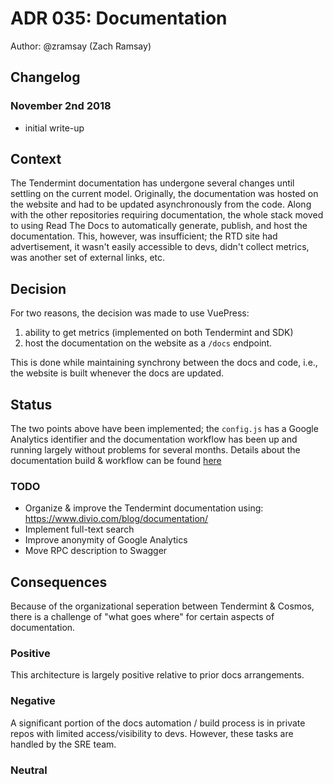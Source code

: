 # ADR 035: Documentation

Author: @zramsay (Zach Ramsay)

## Changelog

###  November 2nd 2018

- initial write-up

## Context

The Tendermint documentation has undergone several changes until settling on the current model. Originally, the documentation was hosted on the website and had to be updated asynchronously from the code. Along with the other repositories requiring documentation, the whole stack moved to using Read The Docs to automatically generate, publish, and host the documentation. This, however, was insufficient; the RTD site had advertisement, it wasn't easily accessible to devs, didn't collect metrics, was another set of external links, etc.

## Decision

For two reasons, the decision was made to use VuePress:

1) ability to get metrics (implemented on both Tendermint and SDK)
2) host the documentation on the website as a `/docs` endpoint.

This is done while maintaining synchrony between the docs and code, i.e., the website is built whenever the docs are updated.

## Status

The two points above have been implemented; the `config.js` has a Google Analytics identifier and the documentation workflow has been up and running largely without problems for several months. Details about the documentation build & workflow can be found [here](../DOCS_README.md)

### TODO

- Organize & improve the Tendermint documentation using: https://www.divio.com/blog/documentation/
- Implement full-text search
- Improve anonymity of Google Analytics
- Move RPC description to Swagger

## Consequences

Because of the organizational seperation between Tendermint & Cosmos, there is a challenge of "what goes where" for certain aspects of documentation.

### Positive

This architecture is largely positive relative to prior docs arrangements.

### Negative

A significant portion of the docs automation / build process is in private repos with limited access/visibility to devs. However, these tasks are handled by the SRE team.

### Neutral
